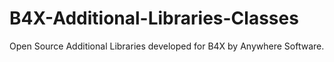 # B4X-Additional-Libraries-Classes
Open Source Additional Libraries developed for B4X by Anywhere Software.
